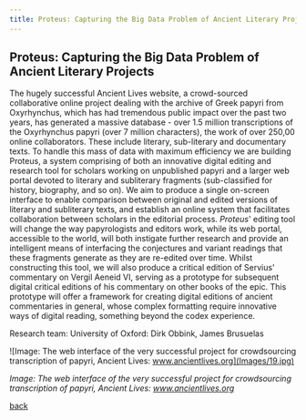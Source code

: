 ```yaml
---
title: Proteus: Capturing the Big Data Problem of Ancient Literary Projects
---
```


## Proteus: Capturing the Big Data Problem of Ancient Literary Projects

The hugely successful Ancient Lives website, a crowd-sourced collaborative online project dealing with the archive of Greek papyri from Oxyrhynchus, which has had tremendous public impact over the past two years, has generated a massive database - over 1.5 million transcriptions of the Oxyrhynchus papyri (over 7 million characters), the work of over 250,00 online collaborators. These include literary, sub-literary and documentary texts. To handle this mass of data with maximum efficiency we are building Proteus, a system comprising of both an innovative digital editing and research tool for scholars working on unpublished papyri and a larger web portal devoted to literary and subliterary fragments (sub-classified for history, biography, and so on). We aim to produce a single on-screen interface to enable comparison between original and edited versions of literary and subliterary texts, and establish an online system that facilitates collaboration between scholars in the editorial process. *Proteus*' editing tool will change the way papyrologists and editors work, while its web portal, accessible to the world, will both instigate further research and provide an intelligent means of interfacing the conjectures and variant readings that these fragments generate as they are re-edited over time. Whilst constructing this tool, we will also produce a critical edition of Servius' commentary on Vergil Aeneid VI, serving as a prototype for subsequent digital critical editions of his commentary on other books of the epic. This prototype will offer a framework for creating digital editions of ancient commentaries in general, whose complex formatting require innovative ways of digital reading, something beyond the codex experience.

Research team: University of Oxford: Dirk Obbink, James Brusuelas

![Image: The web interface of the very successful project for crowdsourcing transcription of papyri, Ancient Lives: www.ancientlives.org](Images/19.jpg)

_Image: The web interface of the very successful project for crowdsourcing transcription of papyri, Ancient Lives: www.ancientlives.org_

[back](./)